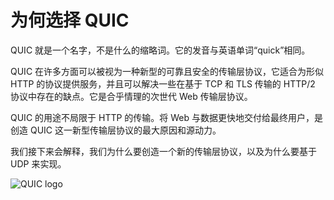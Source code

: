 # 为何选择 QUIC

QUIC 就是一个名字，不是什么的缩略词。它的发音与英语单词“quick”相同。

QUIC 在许多方面可以被视为一种新型的可靠且安全的传输层协议，它适合为形似 HTTP 的协议提供服务，并且可以解决一些在基于 TCP 和 TLS 传输的 HTTP/2 协议中存在的缺点。它是合乎情理的次世代 Web 传输层协议。

QUIC 的用途不局限于 HTTP 的传输。将 Web 与数据更快地交付给最终用户，是创造 QUIC 这一新型传输层协议的最大原因和源动力。

我们接下来会解释，我们为什么要创造一个新的传输层协议，以及为什么要基于 UDP 来实现。

![QUIC logo](../images/QUIC.png)
